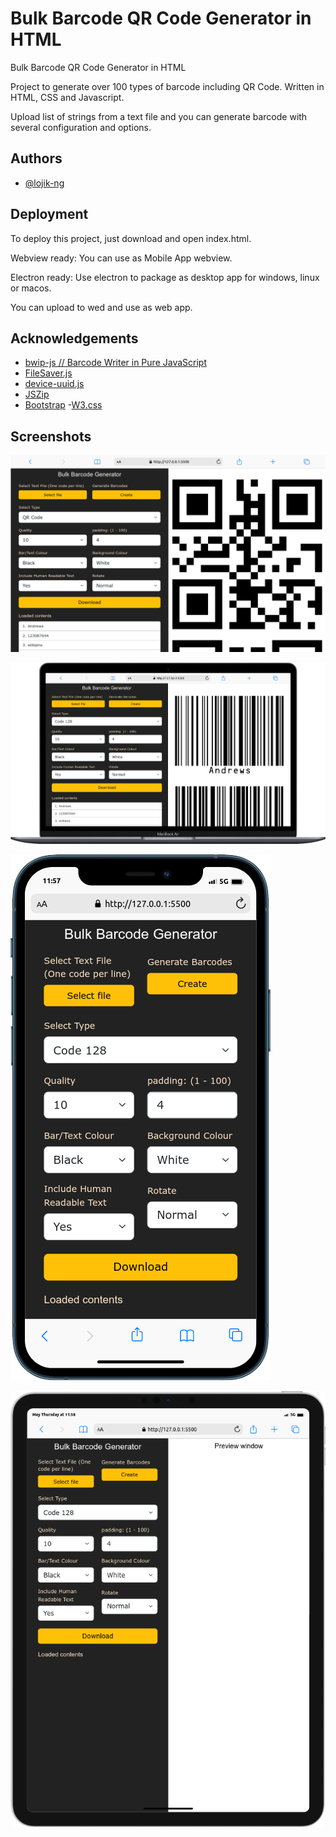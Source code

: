 # Bulk Barcode QR Code Generator in HTML
 Bulk Barcode QR Code Generator in HTML

Project to generate over 100 types of barcode including QR Code.
Written in HTML, CSS and Javascript.

Upload list of strings from a text file and you can generate barcode with several configuration and options.


## Authors

- [@lojik-ng](https://github.com/lojik-ng)


## Deployment

To deploy this project, just download and open index.html.

Webview ready: You can use as Mobile App webview.

Electron ready: Use electron to package as desktop app for windows, linux or macos.

You can upload to wed and use as web app.


## Acknowledgements

 - [bwip-js // Barcode Writer in Pure JavaScript](http://metafloor.github.io/bwip-js)
 - [FileSaver.js](https://github.com/matiassingers/awesome-readme)
 - [device-uuid.js](https://github.com/biggora/device-uuid/)
 - [JSZip](http://stuartk.com/jszip)
- [Bootstrap](https://getbootstrap.com/)
-[W3.css](https://www.w3schools.com/w3css/default.asp)

## Screenshots

![App Screenshot](https://github.com/lojik-ng/Bulk-Barcode-QR-Code-Generator-in-HTML/blob/main/screenshots/mobile.png?raw=true)



![App Screenshot](https://github.com/lojik-ng/Bulk-Barcode-QR-Code-Generator-in-HTML/blob/main/screenshots/mobile1.png?raw=true)



![App Screenshot](https://github.com/lojik-ng/Bulk-Barcode-QR-Code-Generator-in-HTML/blob/main/screenshots/mobile2.png?raw=true)



![App Screenshot](https://github.com/lojik-ng/Bulk-Barcode-QR-Code-Generator-in-HTML/blob/main/screenshots/mobile3.png?raw=true)

